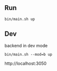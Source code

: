 ## Run

```
bin/main.sh up
```

## Dev

backend in dev mode

```
bin/main.sh --mod=b up
```
http://localhost:3050
